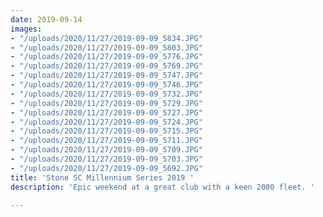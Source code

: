 ```yaml
---
date: 2019-09-14
images:
- "/uploads/2020/11/27/2019-09-09_5834.JPG"
- "/uploads/2020/11/27/2019-09-09_5803.JPG"
- "/uploads/2020/11/27/2019-09-09_5776.JPG"
- "/uploads/2020/11/27/2019-09-09_5769.JPG"
- "/uploads/2020/11/27/2019-09-09_5747.JPG"
- "/uploads/2020/11/27/2019-09-09_5746.JPG"
- "/uploads/2020/11/27/2019-09-09_5732.JPG"
- "/uploads/2020/11/27/2019-09-09_5729.JPG"
- "/uploads/2020/11/27/2019-09-09_5727.JPG"
- "/uploads/2020/11/27/2019-09-09_5724.JPG"
- "/uploads/2020/11/27/2019-09-09_5715.JPG"
- "/uploads/2020/11/27/2019-09-09_5711.JPG"
- "/uploads/2020/11/27/2019-09-09_5709.JPG"
- "/uploads/2020/11/27/2019-09-09_5703.JPG"
- "/uploads/2020/11/27/2019-09-09_5692.JPG"
title: 'Stone SC Millennium Series 2019 '
description: 'Epic weekend at a great club with a keen 2000 fleet. '

---
```

